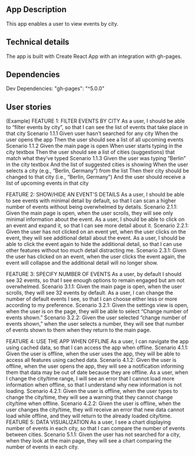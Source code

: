 ## App Description

This app enables a user to view events by city.

## Technical details

The app is built with Create React App with an integration with gh-pages.

## Dependencies

Dev Dependencies: "gh-pages": "^5.0.0"

## User stories

(Example) FEATURE 1: FILTER EVENTS BY CITY
As a user, I should be able to “filter events by city”, so that I can see the list of events that take place in that city
Scenario 1.1.1
Given user hasn’t searched for any city
When the user opens the app
Then the user should see a list of all upcoming events
Scenario 1.1.2
Given the main page is open
When user starts typing in the city textbox
Then the user should see a list of cities (suggestions) that match what they’ve typed
Scenario 1.1.3
Given the user was typing “Berlin” in the city textbox
And the list of suggested cities is showing
When the user selects a city (e.g., “Berlin, Germany”) from the list
Then their city should be changed to that city (i.e., “Berlin, Germany”)
And the user should receive a list of upcoming events in that city

FEATURE 2: SHOW/HIDE AN EVENT'S DETAILS
As a user, I should be able to see events with minimal detail by default, so that I can scan a higher number of events without being overwhelmed by details.
Scenario 2.1.1: Given the main page is open, when the user scrolls, they will see only minimal information about the event.
As a user, I should be able to click on an event and expand it, so that I can see more detail about it.
Scenario 2.2.1: Given the user has not clicked on an event yet, when the user clicks on the event, they will see additional detail about the event.
As a user, I should be able to click the event again to hide the additional detail, so that I can use other features without too much detail distracting me.
Scenario 2.3.1: Given the user has clicked on an event, when the user clicks the event again, the event will collapse and the additional detail will no longer show.

FEATURE 3: SPECIFY NUMBER OF EVENTS
As a user, by default I should see 32 events, so that I see enough options to remain engaged but am not overwhelmed.
Scenario 3.1.1: Given the main page is open, when the user scrolls, they will see 32 events by default.
As a user, I can change the number of default events I see, so that I can choose either less or more according to my preference.
Scenario 3.2.1: Given the settings view is open, when the user is on the page, they will be able to select “Change number of events shown.”
Scenario 3.2.2: Given the user selected “change number of events shown,” when the user selects a number, they will see that number of events shown to them when they return to the main page.

FEATURE 4: USE THE APP WHEN OFFLINE
As a user, I can navigate the app using cached data, so that I can access the app when offline.
Scenario 4.1.1: Given the user is offline, when the user uses the app, they will be able to access all features using cached data.
Scenario 4.1.2: Given the user is offline, when the user opens the app, they will see a notification informing them that data may be out of date because they are offline.
As a user, when I change the city/time range, I will see an error that I cannot load more information when offline, so that I understand why new information is not loading.
Scenario 4.2.1: Given the user is offline, when the user types to change the city/time, they will see a warning that they cannot change city/time when offline.
Scenario 4.2.2: Given the user is offline, when the user changes the city/time, they will receive an error that new data cannot load while offline, and they will return to the already loaded city/time.
FEATURE 5: DATA VISUALIZATION
As a user, I see a chart displaying number of events in each city, so that I can compare the number of events between cities.
Scenario 5.1.1: Given the user has not searched for a city, when they look at the main page, they will see a chart comparing the number of events in each city.
